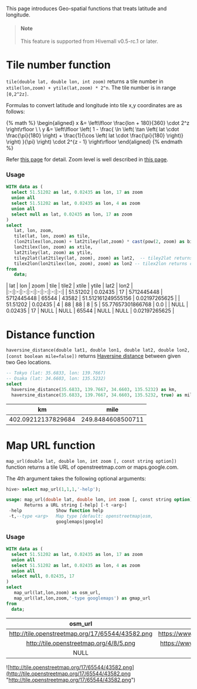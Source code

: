 <!--
  Licensed to the Apache Software Foundation (ASF) under one
  or more contributor license agreements.  See the NOTICE file
  distributed with this work for additional information
  regarding copyright ownership.  The ASF licenses this file
  to you under the Apache License, Version 2.0 (the
  "License"); you may not use this file except in compliance
  with the License.  You may obtain a copy of the License at

    http://www.apache.org/licenses/LICENSE-2.0

  Unless required by applicable law or agreed to in writing,
  software distributed under the License is distributed on an
  "AS IS" BASIS, WITHOUT WARRANTIES OR CONDITIONS OF ANY
  KIND, either express or implied.  See the License for the
  specific language governing permissions and limitations
  under the License.
-->

This page introduces Geo-spatial functions that treats latitude and longitude.

<!-- toc -->

> #### Note
> This feature is supported from Hivemall v0.5-rc.1 or later.

# Tile number function

`tile(double lat, double lon, int zoom)` returns a tile number in `xtile(lon,zoom) + ytile(lat,zoom) * 2^n`. The tile number is in range `[0,2^2z]`.

Formulas to convert latitude and longitude into tile x,y coordinates are as follows:

{% math %}
\begin{aligned}
x &= \left\lfloor \frac{lon + 180}{360} \cdot 2^z \right\rfloor \\ \\
y &=
    \left\lfloor
        \left(
            1 - \frac{
                \ln \left(
                    \tan \left(
                        lat \cdot \frac{\pi}{180}
                    \right) + \frac{1}{\cos \left( lat \cdot \frac{\pi}{180} \right)}
                \right)
            }{\pi}
        \right) \cdot 2^{z - 1}
    \right\rfloor
\end{aligned}
{% endmath %}

Refer [this page](http://wiki.openstreetmap.org/wiki/Slippy_map_tilenames) for detail. Zoom level is well described in [this page](http://wiki.openstreetmap.org/wiki/Zoom_levels).

### Usage

```sql
WITH data as (
  select 51.51202 as lat, 0.02435 as lon, 17 as zoom
  union all
  select 51.51202 as lat, 0.02435 as lon, 4 as zoom
  union all
  select null as lat, 0.02435 as lon, 17 as zoom
)
select 
   lat, lon, zoom,
   tile(lat, lon, zoom) as tile,
   (lon2tilex(lon,zoom) + lat2tiley(lat,zoom) * cast(pow(2, zoom) as bigint)) as tile2, 
   lon2tilex(lon, zoom) as xtile,
   lat2tiley(lat, zoom) as ytile,
   tiley2lat(lat2tiley(lat, zoom), zoom) as lat2,  -- tiley2lat returns center of the tile
   tilex2lon(lon2tilex(lon, zoom), zoom) as lon2 -- tilex2lon returns center of the tile
from 
   data;
```

| lat | lon | zoom | tile | tile2 | xtile | ytile | lat2 | lon2 |
|:-:|:-:|:-:|:-:|:-:|:-:|:-:|:-:|
| 51.51202 | 0.02435 | 17 | 5712445448 | 5712445448 | 65544 | 43582 | 51.512161249555156 | 0.02197265625 |
| 51.51202 | 0.02435 | 4 | 88 | 88 | 8 |  5 | 55.77657301866768 | 0.0 |
| NULL | 0.02435 | 17 | NULL | NULL | 65544 | NULL | NULL | 0.02197265625 |

# Distance function

`haversine_distance(double lat1, double lon1, double lat2, double lon2, [const boolean mile=false])` returns [Haversine distance](http://www.movable-type.co.uk/scripts/latlong.html) between given two Geo locations.

```sql
-- Tokyo (lat: 35.6833, lon: 139.7667)
-- Osaka (lat: 34.6603, lon: 135.5232)
select 
  haversine_distance(35.6833, 139.7667, 34.6603, 135.5232) as km,
  haversine_distance(35.6833, 139.7667, 34.6603, 135.5232, true) as mile;
```

| km | mile |
|:-:|:-:|
| 402.09212137829684 | 249.8484608500711 |

# Map URL function

`map_url(double lat, double lon, int zoom [, const string option])` function returns a tile URL of openstreetmap.com or maps.google.com.

The 4th argument takes the following optional arguments:
```sql
hive> select map_url(1,1,1,'-help');

usage: map_url(double lat, double lon, int zoom [, const string option]) -
       Returns a URL string [-help] [-t <arg>]
 -help             Show function help
 -t,--type <arg>   Map type [default: openstreetmap|osm,
                   googlemaps|google]
```

### Usage

```sql
WITH data as (
  select 51.51202 as lat, 0.02435 as lon, 17 as zoom
  union all
  select 51.51202 as lat, 0.02435 as lon, 4 as zoom
  union all
  select null, 0.02435, 17
)
select 
   map_url(lat,lon,zoom) as osm_url,
   map_url(lat,lon,zoom,'-type googlemaps') as gmap_url
from
  data;
```

|osm_url|gmap_url|
|:------:|:--------:|
|http://tile.openstreetmap.org/17/65544/43582.png | https://www.google.com/maps/@51.51202,0.02435,17z| 
|http://tile.openstreetmap.org/4/8/5.png|https://www.google.com/maps/@51.51202,0.02435,4z|
|NULL|NULL|

![http://tile.openstreetmap.org/17/65544/43582.png](http://tile.openstreetmap.org/17/65544/43582.png "http://tile.openstreetmap.org/17/65544/43582.png")
